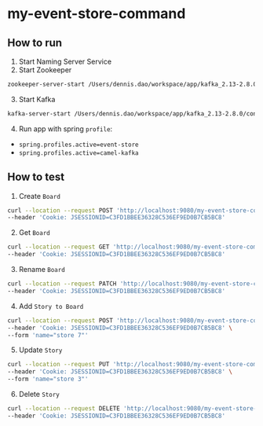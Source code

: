 # my-event-store-command

## How to run
1. Start Naming Server Service
2. Start Zookeeper 
```bash
zookeeper-server-start /Users/dennis.dao/workspace/app/kafka_2.13-2.8.0/config/zookeeper.properties
```
3. Start Kafka
```bash
kafka-server-start /Users/dennis.dao/workspace/app/kafka_2.13-2.8.0/config/server.properties
```
4. Run app with spring `profile`:
- `spring.profiles.active=event-store`
- `spring.profiles.active=camel-kafka`
                                         

## How to test
1. Create `Board`
```bash
curl --location --request POST 'http://localhost:9080/my-event-store-command/boards/' \
--header 'Cookie: JSESSIONID=C3FD1BBEE36328C536EF9ED0B7CB5BC8'
```

2. Get `Board`
```bash 
curl --location --request GET 'http://localhost:9080/my-event-store-command/boards/9b0415a2-d13a-4af3-8fee-9c902d47cc13' \
--header 'Cookie: JSESSIONID=C3FD1BBEE36328C536EF9ED0B7CB5BC8'
```

3.  Rename `Board`
```bash
curl --location --request PATCH 'http://localhost:9080/my-event-store-command/boards/9b0415a2-d13a-4af3-8fee-9c902d47cc13?name=dennis 3' \
--header 'Cookie: JSESSIONID=C3FD1BBEE36328C536EF9ED0B7CB5BC8'
```

4. Add `Story to Board`
```bash
curl --location --request POST 'http://localhost:9080/my-event-store-command/boards/9b0415a2-d13a-4af3-8fee-9c902d47cc13/stories' \
--header 'Cookie: JSESSIONID=C3FD1BBEE36328C536EF9ED0B7CB5BC8' \
--form 'name="store 7"'
```
5. Update `Story`
```bash
curl --location --request PUT 'http://localhost:9080/my-event-store-command/boards/9b0415a2-d13a-4af3-8fee-9c902d47cc13/stories/fb7f25d5-3a68-4ab9-9aa9-3546e8847091?name=dennis story 1' \
--header 'Cookie: JSESSIONID=C3FD1BBEE36328C536EF9ED0B7CB5BC8' \
--form 'name="store 3"'
```
6. Delete `Story`
```bash
curl --location --request DELETE 'http://localhost:9080/my-event-store-command/boards/9b0415a2-d13a-4af3-8fee-9c902d47cc13/stories/fb7f25d5-3a68-4ab9-9aa9-3546e8847091' \
--header 'Cookie: JSESSIONID=C3FD1BBEE36328C536EF9ED0B7CB5BC8'
```
